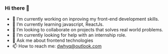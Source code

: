 ### Hi there 👋

- 🔭 I’m currently working on inproving my front-end development skills.
- 🌱 I’m currently learning javascript, ReactJs.
- 👯 I’m looking to collaborate on projects that solves real world problems.
- 🤔 I’m currently looking for help with an internship role.
- 💬 Ask me about frontend technologies
- 📫 How to reach me: dwhyq@outlook.com
